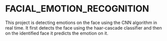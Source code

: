 # FACIAL_EMOTION_RECOGNITION
This project is detecting emotions on the face using the CNN algorithm in real time. It first detects the face using the haar-cascade classifier and then on the identified face
it predicts the emotion on it.
